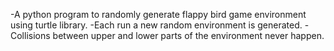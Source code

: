 -A python program to randomly generate flappy bird game environment using turtle library.
-Each run a new random environment is generated.
-Collisions between upper and lower parts of the environment never happen.

